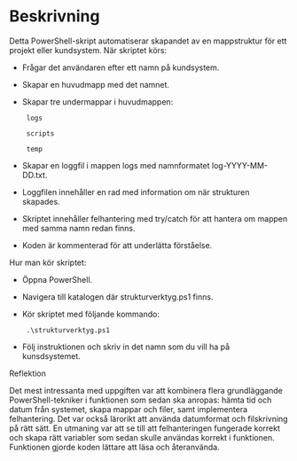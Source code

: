 # Beskrivning

Detta PowerShell-skript automatiserar skapandet av en mappstruktur för ett projekt eller kundsystem. 
När skriptet körs:

 - Frågar det användaren efter ett namn på kundsystem.

 - Skapar en huvudmapp med det namnet.

 - Skapar tre undermappar i huvudmappen:

        logs

        scripts

        temp

- Skapar en loggfil i mappen logs med namnformatet log-YYYY-MM-DD.txt.

- Loggfilen innehåller en rad med information om när strukturen skapades.

- Skriptet innehåller felhantering med try/catch för att hantera om mappen med samma namn redan finns.

- Koden är kommenterad för att underlätta förståelse.

Hur man kör skriptet:

- Öppna PowerShell.

- Navigera till katalogen där strukturverktyg.ps1 finns.

- Kör skriptet med följande kommando:


       .\strukturverktyg.ps1

- Följ instruktionen och skriv in det namn som du vill ha på kunsdsystemet.

Reflektion

Det mest intressanta med uppgiften var att kombinera flera grundläggande PowerShell-tekniker i funktionen som sedan ska anropas: hämta tid och datum från systemet, skapa mappar och filer, samt implementera felhantering. 
Det var också lärorikt att använda datumformat och filskrivning på rätt sätt. En utmaning var att se till att felhanteringen fungerade korrekt och skapa rätt variabler som sedan skulle användas korrekt i funktionen. Funktionen gjorde koden lättare att läsa och återanvända.
